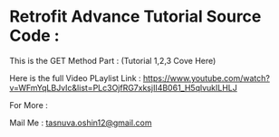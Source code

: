 # Retrofit Advance Tutorial Source Code :

This is the GET Method Part :
(Tutorial 1,2,3 Cove Here)

Here is the full Video PLaylist Link : 
https://www.youtube.com/watch?v=WFmYqLBJvIc&list=PLc3OjfRG7xksjII4B061_H5qlvukILHLJ

For More :

Mail Me : tasnuva.oshin12@gmail.com 
